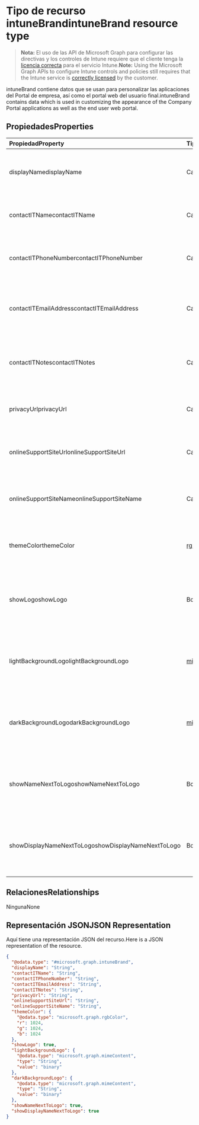 # <a name="intunebrand-resource-type"></a><span data-ttu-id="92423-101">Tipo de recurso intuneBrand</span><span class="sxs-lookup"><span data-stu-id="92423-101">intuneBrand resource type</span></span>

> <span data-ttu-id="92423-102">**Nota:** El uso de las API de Microsoft Graph para configurar las directivas y los controles de Intune requiere que el cliente tenga la [licencia correcta](https://go.microsoft.com/fwlink/?linkid=839381) para el servicio Intune.</span><span class="sxs-lookup"><span data-stu-id="92423-102">**Note:** Using the Microsoft Graph APIs to configure Intune controls and policies still requires that the Intune service is [correctly licensed](https://go.microsoft.com/fwlink/?linkid=839381) by the customer.</span></span>

<span data-ttu-id="92423-103">intuneBrand contiene datos que se usan para personalizar las aplicaciones del Portal de empresa, así como el portal web del usuario final.</span><span class="sxs-lookup"><span data-stu-id="92423-103">intuneBrand contains data which is used in customizing the appearance of the Company Portal applications as well as the end user web portal.</span></span>
## <a name="properties"></a><span data-ttu-id="92423-104">Propiedades</span><span class="sxs-lookup"><span data-stu-id="92423-104">Properties</span></span>
|<span data-ttu-id="92423-105">Propiedad</span><span class="sxs-lookup"><span data-stu-id="92423-105">Property</span></span>|<span data-ttu-id="92423-106">Tipo</span><span class="sxs-lookup"><span data-stu-id="92423-106">Type</span></span>|<span data-ttu-id="92423-107">Descripción</span><span class="sxs-lookup"><span data-stu-id="92423-107">Description</span></span>|
|:---|:---|:---|
|<span data-ttu-id="92423-108">displayName</span><span class="sxs-lookup"><span data-stu-id="92423-108">displayName</span></span>|<span data-ttu-id="92423-109">Cadena</span><span class="sxs-lookup"><span data-stu-id="92423-109">String</span></span>|<span data-ttu-id="92423-110">Nombre de la compañía u organización que se muestra a los usuarios finales.</span><span class="sxs-lookup"><span data-stu-id="92423-110">Company/organization name that is displayed to end users.</span></span>|
|<span data-ttu-id="92423-111">contactITName</span><span class="sxs-lookup"><span data-stu-id="92423-111">contactITName</span></span>|<span data-ttu-id="92423-112">Cadena</span><span class="sxs-lookup"><span data-stu-id="92423-112">String</span></span>|<span data-ttu-id="92423-113">Nombre de la persona u organización responsable del soporte técnico de TI.</span><span class="sxs-lookup"><span data-stu-id="92423-113">Name of the person/organization responsible for IT support.</span></span>|
|<span data-ttu-id="92423-114">contactITPhoneNumber</span><span class="sxs-lookup"><span data-stu-id="92423-114">contactITPhoneNumber</span></span>|<span data-ttu-id="92423-115">Cadena</span><span class="sxs-lookup"><span data-stu-id="92423-115">String</span></span>|<span data-ttu-id="92423-116">Número de teléfono de la persona u organización responsable del soporte técnico de TI.</span><span class="sxs-lookup"><span data-stu-id="92423-116">Phone number of the person/organization responsible for IT support.</span></span>|
|<span data-ttu-id="92423-117">contactITEmailAddress</span><span class="sxs-lookup"><span data-stu-id="92423-117">contactITEmailAddress</span></span>|<span data-ttu-id="92423-118">Cadena</span><span class="sxs-lookup"><span data-stu-id="92423-118">String</span></span>|<span data-ttu-id="92423-119">Dirección de correo electrónico de la persona u organización responsable del soporte técnico de TI.</span><span class="sxs-lookup"><span data-stu-id="92423-119">Email address of the person/organization responsible for IT support.</span></span>|
|<span data-ttu-id="92423-120">contactITNotes</span><span class="sxs-lookup"><span data-stu-id="92423-120">contactITNotes</span></span>|<span data-ttu-id="92423-121">Cadena</span><span class="sxs-lookup"><span data-stu-id="92423-121">String</span></span>|<span data-ttu-id="92423-122">Comentarios de texto con respecto a la persona u organización responsable del soporte técnico de TI.</span><span class="sxs-lookup"><span data-stu-id="92423-122">Text comments regarding the person/organization responsible for IT support.</span></span>|
|<span data-ttu-id="92423-123">privacyUrl</span><span class="sxs-lookup"><span data-stu-id="92423-123">privacyUrl</span></span>|<span data-ttu-id="92423-124">Cadena</span><span class="sxs-lookup"><span data-stu-id="92423-124">String</span></span>|<span data-ttu-id="92423-125">Dirección URL de la directiva de privacidad de la empresa u organización.</span><span class="sxs-lookup"><span data-stu-id="92423-125">URL to the company/organization’s privacy policy.</span></span>|
|<span data-ttu-id="92423-126">onlineSupportSiteUrl</span><span class="sxs-lookup"><span data-stu-id="92423-126">onlineSupportSiteUrl</span></span>|<span data-ttu-id="92423-127">Cadena</span><span class="sxs-lookup"><span data-stu-id="92423-127">String</span></span>|<span data-ttu-id="92423-128">Dirección URL del sitio del departamento de soporte técnico de la empresa u organización.</span><span class="sxs-lookup"><span data-stu-id="92423-128">URL to the company/organization’s IT helpdesk site.</span></span>|
|<span data-ttu-id="92423-129">onlineSupportSiteName</span><span class="sxs-lookup"><span data-stu-id="92423-129">onlineSupportSiteName</span></span>|<span data-ttu-id="92423-130">Cadena</span><span class="sxs-lookup"><span data-stu-id="92423-130">String</span></span>|<span data-ttu-id="92423-131">Nombre para mostrar del sitio del departamento de soporte técnico de la empresa u organización.</span><span class="sxs-lookup"><span data-stu-id="92423-131">Display name of the company/organization’s IT helpdesk site.</span></span>|
|<span data-ttu-id="92423-132">themeColor</span><span class="sxs-lookup"><span data-stu-id="92423-132">themeColor</span></span>|[<span data-ttu-id="92423-133">rgbColor</span><span class="sxs-lookup"><span data-stu-id="92423-133">RGBColor</span></span>](../resources/intune_onboarding_rgbcolor.md)|<span data-ttu-id="92423-134">Color de tema principal utilizado en el portal web y las aplicaciones del Portal de empresa.</span><span class="sxs-lookup"><span data-stu-id="92423-134">Primary theme color used in the Company Portal applications and web portal.</span></span>|
|<span data-ttu-id="92423-135">showLogo</span><span class="sxs-lookup"><span data-stu-id="92423-135">showLogo</span></span>|<span data-ttu-id="92423-136">Booleano</span><span class="sxs-lookup"><span data-stu-id="92423-136">Boolean</span></span>|<span data-ttu-id="92423-137">Booleano que indica si se muestran o no las imágenes de logotipo proporcionadas por el administrador.</span><span class="sxs-lookup"><span data-stu-id="92423-137">Boolean that represents whether the administrator-supplied logo images are shown or not shown.</span></span>|
|<span data-ttu-id="92423-138">lightBackgroundLogo</span><span class="sxs-lookup"><span data-stu-id="92423-138">lightBackgroundLogo</span></span>|[<span data-ttu-id="92423-139">mimeContent</span><span class="sxs-lookup"><span data-stu-id="92423-139">mimeContent</span></span>](../resources/intune_onboarding_mimecontent.md)|<span data-ttu-id="92423-140">Imagen de logotipo que se muestra en las aplicaciones del Portal de empresa con un fondo claro detrás del logotipo.</span><span class="sxs-lookup"><span data-stu-id="92423-140">Logo image displayed in Company Portal apps which have a light background behind the logo.</span></span>|
|<span data-ttu-id="92423-141">darkBackgroundLogo</span><span class="sxs-lookup"><span data-stu-id="92423-141">darkBackgroundLogo</span></span>|[<span data-ttu-id="92423-142">mimeContent</span><span class="sxs-lookup"><span data-stu-id="92423-142">mimeContent</span></span>](../resources/intune_onboarding_mimecontent.md)|<span data-ttu-id="92423-143">Imagen de logotipo que se muestra en las aplicaciones del Portal de empresa con un fondo oscuro detrás del logotipo.</span><span class="sxs-lookup"><span data-stu-id="92423-143">Logo image displayed in Company Portal apps which have a dark background behind the logo.</span></span>|
|<span data-ttu-id="92423-144">showNameNextToLogo</span><span class="sxs-lookup"><span data-stu-id="92423-144">showNameNextToLogo</span></span>|<span data-ttu-id="92423-145">Booleano</span><span class="sxs-lookup"><span data-stu-id="92423-145">Boolean</span></span>|<span data-ttu-id="92423-146">Booleano que indica si se muestra o no el nombre para mostrar proporcionado por el administrador.</span><span class="sxs-lookup"><span data-stu-id="92423-146">Boolean that represents whether the administrator-supplied display name will be shown next to the logo image.</span></span>|
|<span data-ttu-id="92423-147">showDisplayNameNextToLogo</span><span class="sxs-lookup"><span data-stu-id="92423-147">showDisplayNameNextToLogo</span></span>|<span data-ttu-id="92423-148">Booleano</span><span class="sxs-lookup"><span data-stu-id="92423-148">Boolean</span></span>|<span data-ttu-id="92423-149">Booleano que indica si se muestra o no el nombre para mostrar proporcionado por el administrador.</span><span class="sxs-lookup"><span data-stu-id="92423-149">Boolean that represents whether the administrator-supplied display name will be shown next to the logo image.</span></span>|

## <a name="relationships"></a><span data-ttu-id="92423-150">Relaciones</span><span class="sxs-lookup"><span data-stu-id="92423-150">Relationships</span></span>
<span data-ttu-id="92423-151">Ninguna</span><span class="sxs-lookup"><span data-stu-id="92423-151">None</span></span>
## <a name="json-representation"></a><span data-ttu-id="92423-152">Representación JSON</span><span class="sxs-lookup"><span data-stu-id="92423-152">JSON Representation</span></span>
<span data-ttu-id="92423-153">Aquí tiene una representación JSON del recurso.</span><span class="sxs-lookup"><span data-stu-id="92423-153">Here is a JSON representation of the resource.</span></span>
<!-- {
  "blockType": "resource",
  "keyProperty": "id",
  "@odata.type": "microsoft.graph.intuneBrand"
}
-->
``` json
{
  "@odata.type": "#microsoft.graph.intuneBrand",
  "displayName": "String",
  "contactITName": "String",
  "contactITPhoneNumber": "String",
  "contactITEmailAddress": "String",
  "contactITNotes": "String",
  "privacyUrl": "String",
  "onlineSupportSiteUrl": "String",
  "onlineSupportSiteName": "String",
  "themeColor": {
    "@odata.type": "microsoft.graph.rgbColor",
    "r": 1024,
    "g": 1024,
    "b": 1024
  },
  "showLogo": true,
  "lightBackgroundLogo": {
    "@odata.type": "microsoft.graph.mimeContent",
    "type": "String",
    "value": "binary"
  },
  "darkBackgroundLogo": {
    "@odata.type": "microsoft.graph.mimeContent",
    "type": "String",
    "value": "binary"
  },
  "showNameNextToLogo": true,
  "showDisplayNameNextToLogo": true
}
```




